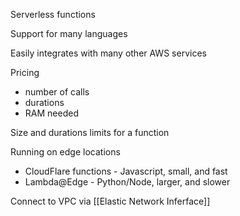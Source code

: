 Serverless functions

Support for many languages

Easily integrates with many other AWS services

Pricing
- number of calls
- durations
- RAM needed

Size and durations limits for a function

Running on edge locations
- CloudFlare functions - Javascript, small, and fast
- Lambda@Edge - Python/Node, larger, and slower

Connect to VPC via [[Elastic Network Inferface]] 